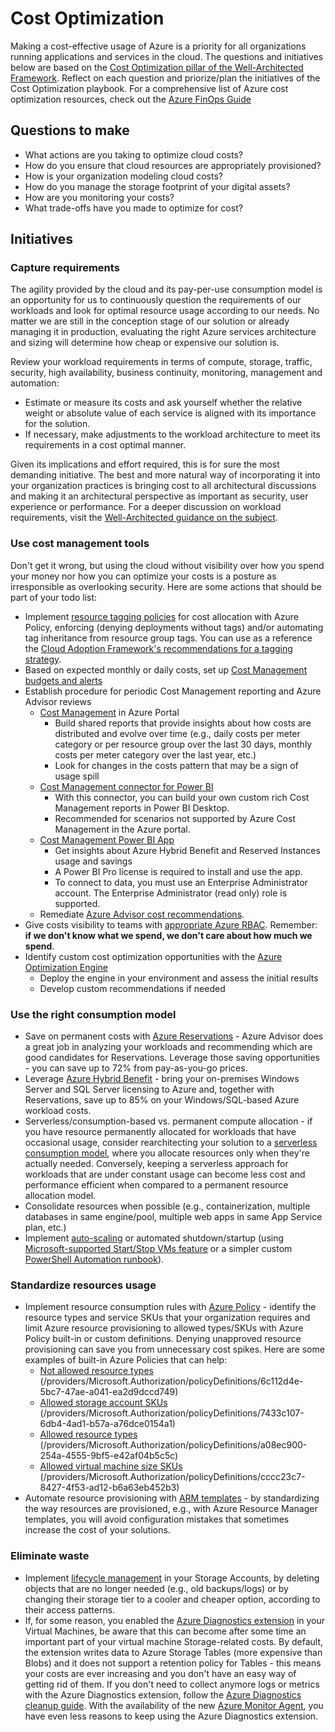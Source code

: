 # Cost Optimization

Making a cost-effective usage of Azure is a priority for all organizations running applications and services in the cloud. The questions and initiatives below are based on the [Cost Optimization pillar of the Well-Architected Framework](https://docs.microsoft.com/en-us/azure/architecture/framework/cost/). Reflect on each question and priorize/plan the initiatives of the Cost Optimization playbook. For a comprehensive list of Azure cost optimization resources, check out the [Azure FinOps Guide](https://github.com/dolevshor/azure-finops-guide)  

## Questions to make 

* What actions are you taking to optimize cloud costs?
* How do you ensure that cloud resources are appropriately provisioned?
* How is your organization modeling cloud costs?
* How do you manage the storage footprint of your digital assets?
* How are you monitoring your costs?
* What trade-offs have you made to optimize for cost?

## Initiatives

### Capture requirements

The agility provided by the cloud and its pay-per-use consumption model is an opportunity for us to continuously question the requirements of our workloads and look for optimal resource usage according to our needs. No matter we are still in the conception stage of our solution or already managing it in production, evaluating the right Azure services architecture and sizing will determine how cheap or expensive our solution is.

Review your workload requirements in terms of compute, storage, traffic, security, high availability, business continuity, monitoring, management and automation:
* Estimate or measure its costs and ask yourself whether the relative weight or absolute value of each service is aligned with its importance for the solution.
* If necessary, make adjustments to the workload architecture to meet its requirements in a cost optimal manner.

Given its implications and effort required, this is for sure the most demanding initiative. The best and more natural way of incorporating it into your organization practices is bringing cost to all architectural discussions and making it an architectural perspective as important as security, user experience or performance. For a deeper discussion on workload requirements, visit the [Well-Architected guidance on the subject](https://docs.microsoft.com/en-us/azure/architecture/framework/cost/design-capture-requirements).

### Use cost management tools

Don't get it wrong, but using the cloud without visibility over how you spend your money nor how you can optimize your costs is a posture as irresponsible as overlooking security. Here are some actions that should be part of your todo list:

* Implement [resource tagging policies](https://docs.microsoft.com/en-us/azure/azure-resource-manager/management/tag-policies) for cost allocation with Azure Policy, enforcing (denying deployments without tags) and/or automating tag inheritance from resource group tags. You can use as a reference the [Cloud Adoption Framework's recommendations for a tagging strategy](https://docs.microsoft.com/en-us/azure/cloud-adoption-framework/ready/azure-best-practices/naming-and-tagging).
* Based on expected monthly or daily costs, set up [Cost Management budgets and alerts](https://docs.microsoft.com/en-us/azure/cost-management-billing/costs/tutorial-acm-create-budgets)
* Establish procedure for periodic Cost Management reporting and Azure Advisor reviews
    * [Cost Management](https://docs.microsoft.com/en-us/azure/cost-management-billing/costs/quick-acm-cost-analysis) in Azure Portal
        * Build shared reports that provide insights about how costs are distributed and evolve over time (e.g., daily costs per meter category or per resource group over the last 30 days, monthly costs per meter category over the last year, etc.)
        * Look for changes in the costs pattern that may be a sign of usage spill
    * [Cost Management connector for Power BI](https://docs.microsoft.com/en-us/power-bi/connect-data/desktop-connect-azure-cost-management)
        * With this connector, you can build your own custom rich Cost Management reports in Power BI Desktop.
        * Recommended for scenarios not supported by Azure Cost Management in the Azure portal.
    * [Cost Management Power BI App](https://docs.microsoft.com/en-us/azure/cost-management-billing/costs/analyze-cost-data-azure-cost-management-power-bi-template-app)
        * Get insights about Azure Hybrid Benefit and Reserved Instances usage and savings
        * A Power BI Pro license is required to install and use the app.
        * To connect to data, you must use an Enterprise Administrator account. The Enterprise Administrator (read only) role is supported.
    * Remediate [Azure Advisor cost recommendations](https://docs.microsoft.com/en-us/azure/advisor/advisor-cost-recommendations).
* Give costs visibility to teams with [appropriate Azure RBAC](https://docs.microsoft.com/en-us/azure/cloud-adoption-framework/ready/azure-best-practices/track-costs#provide-the-right-level-of-cost-access). Remember: **if we don't know what we spend, we don't care about how much we spend**.
* Identify custom cost optimization opportunities with the [Azure Optimization Engine](https://aka.ms/AzureOptimizationEngine)
    * Deploy the engine in your environment and assess the initial results
    * Develop custom recommendations if needed
  
### Use the right consumption model

* Save on permanent costs with [Azure Reservations](https://docs.microsoft.com/en-us/azure/cost-management-billing/reservations/save-compute-costs-reservations) - Azure Advisor does a great job in analyzing your workloads and recommending which are good candidates for Reservations. Leverage those saving opportunities - you can save up to 72% from pay-as-you-go prices.
* Leverage [Azure Hybrid Benefit](https://azure.microsoft.com/en-us/pricing/hybrid-benefit/faq/) - bring your on-premises Windows Server and SQL Server licensing to Azure and, together with Reservations, save up to 85% on your Windows/SQL-based Azure workload costs.
* Serverless/consumption-based vs. permanent compute allocation - if you have resource permanently allocated for workloads that have occasional usage, consider rearchitecting your solution to a [serverless consumption model](https://azure.microsoft.com/en-us/solutions/serverless/), where you allocate resources only when they're actually needed. Conversely, keeping a serverless approach for workloads that are under constant usage can become less cost and performance efficient when compared to a permanent resource allocation model.
* Consolidate resources when possible (e.g., containerization, multiple databases in same engine/pool, multiple web apps in same App Service plan, etc.)
* Implement [auto-scaling](https://docs.microsoft.com/en-us/azure/azure-monitor/platform/autoscale-overview) or automated shutdown/startup (using [Microsoft-supported Start/Stop VMs feature](https://docs.microsoft.com/en-us/azure/azure-functions/start-stop-vms/overview) or a simpler custom [PowerShell Automation runbook](./scripts/StartStop-VmsByJsonCondition.ps1)).

### Standardize resources usage

* Implement resource consumption rules with [Azure Policy](https://docs.microsoft.com/en-us/azure/governance/policy/overview) - identify the resource types and service SKUs that your organization requires and limit Azure resource provisioning to allowed types/SKUs with Azure Policy built-in or custom definitions. Denying unapproved resource provisioning can save you from unnecessary cost spikes. Here are some examples of built-in Azure Policies that can help:
    * [Not allowed resource types](https://portal.azure.com/#blade/Microsoft_Azure_Policy/PolicyDetailBlade/definitionId/%2Fproviders%2FMicrosoft.Authorization%2FpolicyDefinitions%2F6c112d4e-5bc7-47ae-a041-ea2d9dccd749) (/providers/Microsoft.Authorization/policyDefinitions/6c112d4e-5bc7-47ae-a041-ea2d9dccd749)
    * [Allowed storage account SKUs](https://portal.azure.com/#blade/Microsoft_Azure_Policy/PolicyDetailBlade/definitionId/%2Fproviders%2FMicrosoft.Authorization%2FpolicyDefinitions%2F7433c107-6db4-4ad1-b57a-a76dce0154a1) (/providers/Microsoft.Authorization/policyDefinitions/7433c107-6db4-4ad1-b57a-a76dce0154a1)
    * [Allowed resource types](https://portal.azure.com/#blade/Microsoft_Azure_Policy/PolicyDetailBlade/definitionId/%2Fproviders%2FMicrosoft.Authorization%2FpolicyDefinitions%2Fa08ec900-254a-4555-9bf5-e42af04b5c5c) (/providers/Microsoft.Authorization/policyDefinitions/a08ec900-254a-4555-9bf5-e42af04b5c5c)
    * [Allowed virtual machine size SKUs](https://portal.azure.com/#blade/Microsoft_Azure_Policy/PolicyDetailBlade/definitionId/%2Fproviders%2FMicrosoft.Authorization%2FpolicyDefinitions%2Fcccc23c7-8427-4f53-ad12-b6a63eb452b3) (/providers/Microsoft.Authorization/policyDefinitions/cccc23c7-8427-4f53-ad12-b6a63eb452b3)
* Automate resource provisioning with [ARM templates](https://docs.microsoft.com/en-us/azure/azure-resource-manager/templates/overview) - by standardizing the way resources are provisioned, e.g., with Azure Resource Manager templates, you will avoid configuration mistakes that sometimes increase the cost of your solutions.

### Eliminate waste

* Implement [lifecycle management](https://docs.microsoft.com/en-us/azure/storage/blobs/storage-lifecycle-management-concepts?tabs=azure-portal) in your Storage Accounts, by deleting objects that are no longer needed (e.g., old backups/logs) or by changing their storage tier to a cooler and cheaper option, according to their access patterns.
* If, for some reason, you enabled the [Azure Diagnostics extension](https://docs.microsoft.com/en-us/azure/azure-monitor/platform/diagnostics-extension-overview) in your Virtual Machines, be aware that this can become after some time an important part of your virtual machine Storage-related costs. By default, the extension writes data to Azure Storage Tables (more expensive than Blobs) and it does not support a retention policy for Tables - this means your costs are ever increasing and you don't have an easy way of getting rid of them. If you don't need to collect anymore logs or metrics with the Azure Diagnostics extension, follow the [Azure Diagnostics cleanup guide](diagnostics-extension-cleanup/). With the availability of the new [Azure Monitor Agent](https://docs.microsoft.com/en-us/azure/azure-monitor/platform/azure-monitor-agent-overview), you have even less reasons to keep using the Azure Diagnostics extension.
